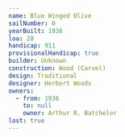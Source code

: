 ```yaml
---
name: Blue Winged Olive
sailNumber: 0
yearBuilt: 1936
loa: 20
handicap: 911
provisionalHandicap: true
builder: Unknown
construction: Wood (Carvel)
design: Traditional
designer: Herbert Woods
owners:
  - from: 1936
    to: null
    owner: Arthur R. Batchelor
lost: true
---
```

